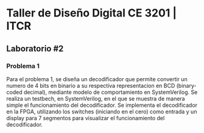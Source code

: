 # Taller de Diseño Digital  CE 3201 | ITCR

## Laboratorio #2

### Problema 1

Para el problema 1, se diseña un decodificador que permite convertir un numero de 4 bits en binario a su respectiva representacion en BCD (binary-coded decimal), mediante modelo de comportamiento
en SystemVerilog. Se realiza un testbech, en SystemVerilog, en el que se muestra de manera simple el funcionamiento del decodificador. Se implementa el decodificador en la FPGA, utilizando los switches 
(iniciando en el cero) como entrada y un display para 7 segmentos para visualizar el funcionamiento del decodificador.

